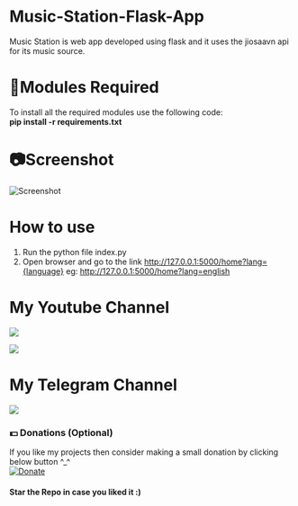 # Music-Station-Flask-App
Music Station is web app developed using flask and it uses the jiosaavn api for its music source.

# 📎Modules Required
To install all the required modules use the following code:
<br/>
<b>pip install -r requirements.txt</b>

# 📷Screenshot
![Screenshot](https://user-images.githubusercontent.com/68910039/95676295-bdcc7000-0bda-11eb-8344-4611e8280a63.jpg)

# How to use
1. Run the python file index.py
2. Open browser and go to the link http://127.0.0.1:5000/home?lang={language} eg: http://127.0.0.1:5000/home?lang=english

# My Youtube Channel
[![](https://img.shields.io/badge/Subscribe-red?style=for-the-badge&logo=YouTube)](https://www.youtube.com/channel/)

[![](https://img.shields.io/youtube/channel/subscribers/UCVGasc5jr45eZUpZNHvbtWQ?style=social)](https://www.youtube.com/channel/)

# My Telegram Channel
[![](https://img.shields.io/badge/Telegram-Join%20Now-blue?style=for-the-badge&logo=Telegram)](https://t.me/)

### 💵 Donations (Optional)
If you like my projects then consider making a small donation by clicking below button ^_^
<br/>
[![Donate](https://img.shields.io/badge/Donate-PayPal-blue.svg)](https://www.paypal.com/paypalme/)

#### Star the Repo in case you liked it :)

